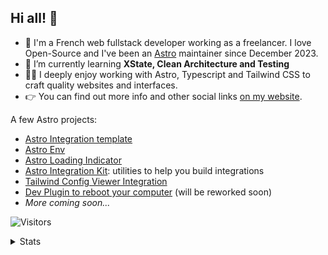 ## Hi all! 👋

- 🔭 I'm a French web fullstack developer working as a freelancer. I love Open-Source and I've been an [Astro](https://github.com/withastro) maintainer since December 2023.
- 🌱 I’m currently learning **XState, Clean Architecture and Testing**
- 👨‍💻 I deeply enjoy working with Astro, Typescript and Tailwind CSS to craft quality websites and interfaces.
- 👉 You can find out more info and other social links [on my website](https://florian-lefebvre.dev).

A few Astro projects:

- [Astro Integration template](https://github.com/florian-lefebvre/astro-integration-template)
- [Astro Env](https://github.com/florian-lefebvre/astro-env)
- [Astro Loading Indicator](https://github.com/florian-lefebvre/astro-loading-indicator)
- [Astro Integration Kit](https://github.com/florian-lefebvre/astro-integration-kit): utilities to help you build integrations
- [Tailwind Config Viewer Integration](https://github.com/florian-lefebvre/astro-tailwind-config-viewer)
- [Dev Plugin to reboot your computer](https://github.com/florian-lefebvre/astro-dev-plugin-reboot) (will be reworked soon)
- *More coming soon...*

![Visitors](https://visitor-badge.laobi.icu/badge?page_id=florian-lefebvre&title=Visitors&format=true)

<details>

  <summary>Stats</summary>

  <p align="left"> <a href="https://github.com/ryo-ma/github-profile-trophy"><img src="https://github-profile-trophy.vercel.app/?username=florian-lefebvre&theme=onedark" alt="florian-lefebvre" /></a> </p>
  
</details>

